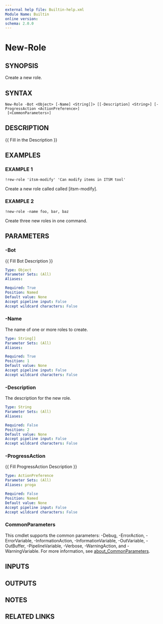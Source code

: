```yaml
---
external help file: Builtin-help.xml
Module Name: Builtin
online version:
schema: 2.0.0
---
```


# New-Role

## SYNOPSIS
Create a new role.

## SYNTAX

```
New-Role -Bot <Object> [-Name] <String[]> [[-Description] <String>] [-ProgressAction <ActionPreference>]
 [<CommonParameters>]
```

## DESCRIPTION
{{ Fill in the Description }}

## EXAMPLES

### EXAMPLE 1
```
!rew-role 'itsm-modify' 'Can modify items in ITSM tool'
```

Create a new role called called \[itsm-modify\].

### EXAMPLE 2
```
!new-role -name foo, bar, baz
```

Create three new roles in one command.

## PARAMETERS

### -Bot
{{ Fill Bot Description }}

```yaml
Type: Object
Parameter Sets: (All)
Aliases:

Required: True
Position: Named
Default value: None
Accept pipeline input: False
Accept wildcard characters: False
```

### -Name
The name of one or more roles to create.

```yaml
Type: String[]
Parameter Sets: (All)
Aliases:

Required: True
Position: 1
Default value: None
Accept pipeline input: False
Accept wildcard characters: False
```

### -Description
The description for the new role.

```yaml
Type: String
Parameter Sets: (All)
Aliases:

Required: False
Position: 2
Default value: None
Accept pipeline input: False
Accept wildcard characters: False
```

### -ProgressAction
{{ Fill ProgressAction Description }}

```yaml
Type: ActionPreference
Parameter Sets: (All)
Aliases: proga

Required: False
Position: Named
Default value: None
Accept pipeline input: False
Accept wildcard characters: False
```

### CommonParameters
This cmdlet supports the common parameters: -Debug, -ErrorAction, -ErrorVariable, -InformationAction, -InformationVariable, -OutVariable, -OutBuffer, -PipelineVariable, -Verbose, -WarningAction, and -WarningVariable. For more information, see [about_CommonParameters](http://go.microsoft.com/fwlink/?LinkID=113216).

## INPUTS

## OUTPUTS

## NOTES

## RELATED LINKS

